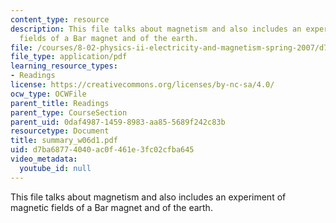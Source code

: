```yaml
---
content_type: resource
description: This file talks about magnetism and also includes an experiment of magnetic
  fields of a Bar magnet and of the earth.
file: /courses/8-02-physics-ii-electricity-and-magnetism-spring-2007/d7ba68774040ac0f461e3fc02cfba645_summary_w06d1.pdf
file_type: application/pdf
learning_resource_types:
- Readings
license: https://creativecommons.org/licenses/by-nc-sa/4.0/
ocw_type: OCWFile
parent_title: Readings
parent_type: CourseSection
parent_uid: 0daf4987-1459-8983-aa85-5689f242c83b
resourcetype: Document
title: summary_w06d1.pdf
uid: d7ba6877-4040-ac0f-461e-3fc02cfba645
video_metadata:
  youtube_id: null
---
```

This file talks about magnetism and also includes an experiment of magnetic fields of a Bar magnet and of the earth.